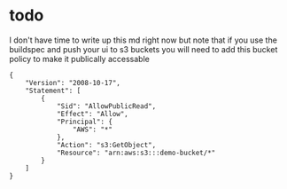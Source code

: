 # todo
I don't have time to write up this md right now but note that if you use the buildspec and push your ui to s3 buckets you will need to add this bucket policy to make it publically accessable 

```
{
    "Version": "2008-10-17",
    "Statement": [
        {
            "Sid": "AllowPublicRead",
            "Effect": "Allow",
            "Principal": {
                "AWS": "*"
            },
            "Action": "s3:GetObject",
            "Resource": "arn:aws:s3:::demo-bucket/*"
        }
    ]
}

```